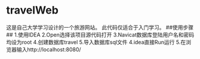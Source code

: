 # travelWeb
这是自己大学学习设计的一个旅游网站。
此代码仅适合于入门学习。
##使用步骤##
1.使用IDEA
2.Open选择该项目源代码打开
3.Navicat数据库登陆用户名和密码均设为root
4.创建数据库travel
5.导入数据库sql文件
4.idea直接Run运行
5.在浏览器输入http://localhost:8080/
